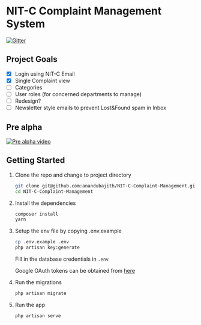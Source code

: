 # NIT-C Complaint Management System

[![Gitter](https://badges.gitter.im/NITC-ComplaintManagement/community.svg)](https://gitter.im/NITC-ComplaintManagement/community?utm_source=badge&utm_medium=badge&utm_campaign=pr-badge)


## Project Goals
- [x] Login using NIT-C Email
- [x] Single Complaint view
- [ ] Categories
- [ ] User roles (for concerned departments to manage)
- [ ] Redesign?
- [ ] Newsletter style emails to prevent Lost&Found spam in Inbox

## Pre alpha 
[![Pre alpha video](http://img.youtube.com/vi/tsOHJ9pt_q8/0.jpg)](http://www.youtube.com/watch?v=tsOHJ9pt_q8 "Pre-alpha video")

## Getting Started

1. Clone the repo and change to project directory

   ```sh
   git clone git@github.com:anandubajith/NIT-C-Complaint-Management.git
   cd NIT-C-Complaint-Management
   ```
2. Install the dependencies

    ```sh
    composer install
    yarn 
    ```
3. Setup the env file by copying .env.example

    ```sh
    cp .env.example .env
    php artisan key:generate
    ```
    Fill in the database credentials in `.env` 
    
    Google OAuth tokens can be obtained from [here](https://console.developers.google.com/projectcreate?previousPage=%2Fflows%2Fenableapi%3Fapiid%3Dappsactivity%26credential%3Dclient_key%26pli%3D1&angularJsUrl=%2Fprojectcreate%3FpreviousPage%3D%252Fflows%252Fenableapi%253Fapiid%253Dappsactivity%2526credential%253Dclient_key%2526pli%253D1&project=&folder=&organizationId=0)


4. Run the migrations 
    ```sh
    php artisan migrate
    ```

5. Run the app
    ```sh
    php artisan serve
    ```

